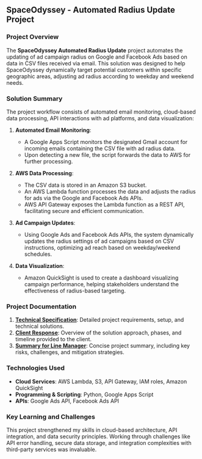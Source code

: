 ## SpaceOdyssey - Automated Radius Update Project

### Project Overview
The **SpaceOdyssey Automated Radius Update** project automates the updating of ad campaign radius on Google and Facebook Ads based on data in CSV files received via email. This solution was designed to help SpaceOdyssey dynamically target potential customers within specific geographic areas, adjusting ad radius according to weekday and weekend needs.

### Solution Summary
The project workflow consists of automated email monitoring, cloud-based data processing, API interactions with ad platforms, and data visualization:

1. **Automated Email Monitoring**:  
   - A Google Apps Script monitors the designated Gmail account for incoming emails containing the CSV file with ad radius data.
   - Upon detecting a new file, the script forwards the data to AWS for further processing.

2. **AWS Data Processing**:  
   - The CSV data is stored in an Amazon S3 bucket.
   - An AWS Lambda function processes the data and adjusts the radius for ads via the Google and Facebook Ads APIs.
   - AWS API Gateway exposes the Lambda function as a REST API, facilitating secure and efficient communication.

3. **Ad Campaign Updates**:  
   - Using Google Ads and Facebook Ads APIs, the system dynamically updates the radius settings of ad campaigns based on CSV instructions, optimizing ad reach based on weekday/weekend schedules.

4. **Data Visualization**:  
   - Amazon QuickSight is used to create a dashboard visualizing campaign performance, helping stakeholders understand the effectiveness of radius-based targeting.

### Project Documentation
1. **[Technical Specification](https://github.com/fmordy01/SharpEdge-automated-radius/blob/ddc3d9c0f17e4385eea97f215ab529b464ec3d98/SpaceOdyssey%20-%20Technical%20specification.pdf)**: Detailed project requirements, setup, and technical solutions.
2. **[Client Response](link-to-client-response.pdf)**: Overview of the solution approach, phases, and timeline provided to the client.
3. **[Summary for Line Manager](link-to-summary-for-line-manager.pdf)**: Concise project summary, including key risks, challenges, and mitigation strategies.

### Technologies Used
- **Cloud Services**: AWS Lambda, S3, API Gateway, IAM roles, Amazon QuickSight
- **Programming & Scripting**: Python, Google Apps Script
- **APIs**: Google Ads API, Facebook Ads API

### Key Learning and Challenges
This project strengthened my skills in cloud-based architecture, API integration, and data security principles. Working through challenges like API error handling, secure data storage, and integration complexities with third-party services was invaluable.


